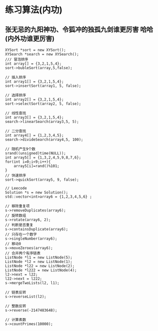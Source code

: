 # 练习算法(内功)
## 张无忌的九阳神功、令狐冲的独孤九剑谁更厉害 哈哈 (内外功谁更厉害)

    XYSort *sort = new XYSort();
    XYSearch *search = new XYSearch();
    /// 冒泡排序
    int array[] = {3,2,1,5,4};
    sort->bubleSort(array,5,false);
   
    // 插入排序
    int array1[] = {3,2,1,5,4};
    sort->insertSort(array1, 5, false);
 
    // 选择排序
    int array2[] = {3,2,1,5,4};
    sort->selectSort(array2, 5, false);
 
    // 线性查找
    int array3[] = {3,2,1,5,4};
    search->linearSearch(array3,5, 5);
 
    // 二分查找
    int array4[] = {1,2,3,4,5};
    search->divideSearch(array4,5, 100);
 
    // 随机产生9个数
    srand((unsigned)time(NULL));
    int array5[] = {1,3,2,4,5,9,8,7,6};
    for(int i=0;i<9;i++){
        array5[i]=rand()%101;
    }
    // 快速排序
    sort->quickSort(array5, 9, false);
    
    // Leecode
    Solution *s = new Solution();
    std::vector<int>array6 = {1,2,3,4,5,6} ;

    // 移除重复项
    s->removeDuplicates(array6);
    // 旋转数组
    s->rotate(array6, 2);
    // 判断是否重复
    s->containsDuplicate(array6);
    // 只存在一个数字
    s->singleNumber(array6);
    // 移动0
    s->moveZeroes(array6);
    // 合并两个有序链表
    ListNode *l1 = new ListNode(5);
    ListNode *l2 = new ListNode(1);
    ListNode *l22 = new ListNode(2);
    ListNode *l222 = new ListNode(4);
    l2->next = l22;
    l22->next = l222;
    s->mergeTwoLists(l2, l1);

    // 链表反转
    s->reverseList(l2);
    
    // 整数反转
    s->reverse(-2147483648);
    
    // 计算素数
    s->countPrimes(10000);
